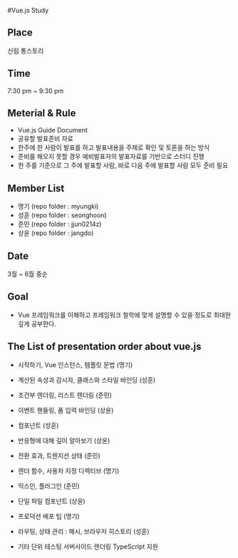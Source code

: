 #Vue.js Study

## Place
신림 통스토리

## Time
7:30 pm ~ 9:30 pm

## Meterial & Rule
- Vue.js Guide Document
- 공유할 발표준비 자료
- 한주에 한 사람이 발표를 하고 발표내용을 주제로 확인 및 토론을 하는 방식
- 준비를 해오지 못할 경우 예비발표자의 발표자료를 기반으로 스터디 진행
- 한 주를 기준으로 그 주에 발표할 사람, 바로 다음 주에 발표할 사람 모두 준비 필요

## Member List
- 명기 (repo folder : myungki)
- 성훈 (repo folder : seonghoon)
- 준민 (repo folder : jjun0214z)
- 상윤 (repo folder : jangdo)

## Date
3월 ~ 6월 중순

## Goal
- Vue 프레임워크를 이해하고 프레임워크 철학에 맞게 설명할 수 있을 정도로 최대한 깊게 공부한다.

## The List of presentation order about vue.js
- 시작하기, Vue 인스턴스, 템플릿 문법 (명기)
- 계산된 속성과 감시자, 클래스와 스타일 바인딩 (성훈)
- 조건부 렌더링, 리스트 렌더링 (준민)
- 이벤트 핸들링, 폼 입력 바인딩 (상윤)
- 컴포넌트 (성훈)
- 반응형에 대해 깊이 알아보기 (상윤)
- 전환 효과, 트렌지션 상태  (준민)
- 렌더 함수, 사용자 지정 디렉티브 (명기)
- 믹스인, 플러그인 (준민)
- 단일 파일 컴포넌트 (상윤)
- 프로덕션 배포 팁 (명기)
- 라우팅, 상태 관리 : 해시, 브라우저 히스토리 (성훈)

- 기타
단위 테스팅
서버사이드 렌더링
TypeScript 지원